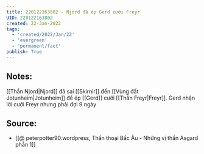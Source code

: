 ```yaml
---
title: 220122163802 - Njord đã ép Gerd cưới Freyr
UID: 220122163802
created: 22-Jan-2022
tags:
  - 'created/2022/Jan/22'
  - 'evergreen'
  - 'permanent/fact'
publish: True
---
```

## Notes:
[[Thần Njord|Njord]] đã sai [[Skirnir]] đến [[Vùng đất Jotunheim|Jotunheim]] để ép [[Gerd]] cưới [[Thần Freyr|Freyr]]. Gerd nhận lời cưới Freyr nhưng phải đợi 9 ngày

## Source:
- [[@ peterpotter90.wordpress, Thần thoại Bắc Âu - Những vị thần Asgard phần 1]]



